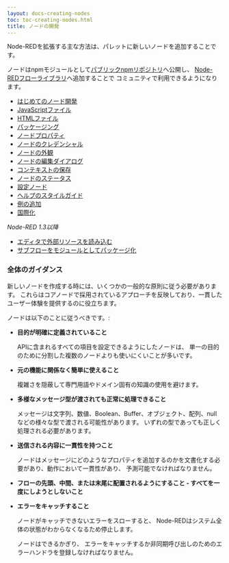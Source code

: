 ```yaml
---
layout: docs-creating-nodes
toc: toc-creating-nodes.html
title: ノードの開発
---
```


Node-REDを拡張する主な方法は、パレットに新しいノードを追加することです。

ノードはnpmモジュールとして[パブリックnpmリポジトリ](https://www.npmjs.com/)へ公開し、
[Node-REDフローライブラリ](https://flows.nodered.org)へ追加することで
コミュニティで利用できるようになります。

 - [はじめてのノード開発](first-node)
 - [JavaScriptファイル](node-js)
 - [HTMLファイル](node-html)
 - [パッケージング](packaging)
 - [ノードプロパティ](properties)
 - [ノードのクレデンシャル](credentials)
 - [ノードの外観](appearance)
 - [ノードの編集ダイアログ](edit-dialog)
 - [コンテキストの保存](context)
 - [ノードのステータス](status)
 - [設定ノード](config-nodes)
 - [ヘルプのスタイルガイド](help-style-guide)
 - [例の追加](examples)
 - [国際化](i18n)

*Node-RED 1.3以降*

 - [エディタで外部リソースを読み込む](resources)
 - [サブフローをモジュールとしてパッケージ化](subflow-modules)


### 全体のガイダンス

新しいノードを作成する時には、いくつかの一般的な原則に従う必要があります。
これらはコアノードで採用されているアプローチを反映しており、一貫したユーザー体験を提供するのに役立ちます。

ノードは以下のことに従うべきです。:

- **目的が明確に定義されていること**

   APIに含まれるすべての項目を設定できるようにしたノードは、
   単一の目的のために分割した複数のノードよりも使いにくいことが多いです。

- **元の機能に関係なく簡単に使えること**

   複雑さを隠蔽して専門用語やドメイン固有の知識の使用を避けます。

- **多様なメッセージ型が渡されても正常に処理できること**

   メッセージは文字列、数値、Boolean、Buffer、オブジェクト、配列、nullなどの様々な型で渡される可能性があります。
   いずれの型であっても正しく処理される必要があります。

- **送信される内容に一貫性を持つこと**

   ノードはメッセージにどのようなプロパティを追加するのかを文書化する必要があり、動作において一貫性があり、
   予測可能でなければなりません。

- **フローの先頭、中間、または末尾に配置されるようにすること - すべてを一度にしようとしないこと**

- **エラーをキャッチすること**

   ノードがキャッチできないエラーをスローすると、
   Node-REDはシステム全体の状態がわからなくなるため停止します。
   
   ノードはできるかぎり、
   エラーをキャッチするか非同期呼び出しのためのエラーハンドラを登録しなければなりません。
